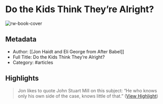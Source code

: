 # Do the Kids Think They’re Alright?

![rw-book-cover](https://readwise-assets.s3.amazonaws.com/static/images/article1.be68295a7e40.png)

## Metadata
- Author: [[Jon Haidt and Eli George from After Babel]]
- Full Title: Do the Kids Think They’re Alright?
- Category: #articles

## Highlights

> Jon likes to quote John Stuart Mill on this subject: “He who knows only his own side of the case, knows little of that.” ([View Highlight](https://read.readwise.io/read/01h4nqy6a1ek6ehkdhdp24h45z))

